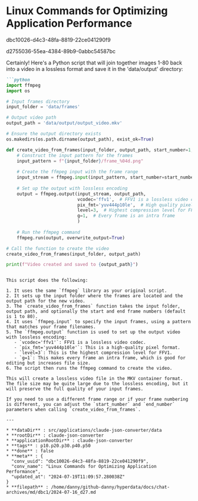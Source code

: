 # Linux Commands for Optimizing Application Performance

dbc10026-d4c3-48fa-8819-22ce041290f9

d2755036-55ea-4384-89b9-0abbc54587bc

 Certainly! Here's a Python script that will join together images 1-80 back into a video in a lossless format and save it in the 'data/output' directory:

```markdown
```python
import ffmpeg
import os

# Input frames directory
input_folder = 'data/frames'

# Output video path
output_path = 'data/output/output_video.mkv'

# Ensure the output directory exists
os.makedirs(os.path.dirname(output_path), exist_ok=True)

def create_video_from_frames(input_folder, output_path, start_number=1, end_number=80):
    # Construct the input pattern for the frames
    input_pattern = f"{input_folder}/frame_%04d.png"
    
    # Create the ffmpeg input with the frame range
    input_stream = ffmpeg.input(input_pattern, start_number=start_number, end_number=end_number)
    
    # Set up the output with lossless encoding
    output = ffmpeg.output(input_stream, output_path,
                           vcodec='ffv1',  # FFV1 is a lossless video codec
                           pix_fmt='yuv444p10le',  # High quality pixel format
                           level=3,  # Highest compression level for FFV1
                           g=1,  # Every frame is an intra frame
                           )
    
    # Run the ffmpeg command
    ffmpeg.run(output, overwrite_output=True)

# Call the function to create the video
create_video_from_frames(input_folder, output_path)

print(f"Video created and saved to {output_path}")
```
```

This script does the following:

1. It uses the same `ffmpeg` library as your original script.
2. It sets up the input folder where the frames are located and the output path for the new video.
3. The `create_video_from_frames` function takes the input folder, output path, and optionally the start and end frame numbers (default is 1 to 80).
4. It uses `ffmpeg.input` to specify the input frames, using a pattern that matches your frame filenames.
5. The `ffmpeg.output` function is used to set up the output video with lossless encoding:
   - `vcodec='ffv1'`: FFV1 is a lossless video codec.
   - `pix_fmt='yuv444p10le'`: This is a high-quality pixel format.
   - `level=3`: This is the highest compression level for FFV1.
   - `g=1`: This makes every frame an intra frame, which is good for editing but increases file size.
6. The script then runs the ffmpeg command to create the video.

This will create a lossless video file in the MKV container format. The file size may be quite large due to the lossless encoding, but it will preserve the full quality of your input frames.

If you need to use a different frame range or if your frame numbering is different, you can adjust the `start_number` and `end_number` parameters when calling `create_video_from_frames`.

---

* **dataDir** : src/applications/claude-json-converter/data
* **rootDir** : claude-json-converter
* **applicationRootDir** : claude-json-converter
* **tags** : p10.p20.p30.p40.p50
* **done** : false
* **meta** : {
  "conv_uuid": "dbc10026-d4c3-48fa-8819-22ce041290f9",
  "conv_name": "Linux Commands for Optimizing Application Performance",
  "updated_at": "2024-07-19T11:09:57.280038Z"
}
* **filepath** : /home/danny/github-danny/hyperdata/docs/chat-archives/md/dbc1/2024-07-16_d27.md